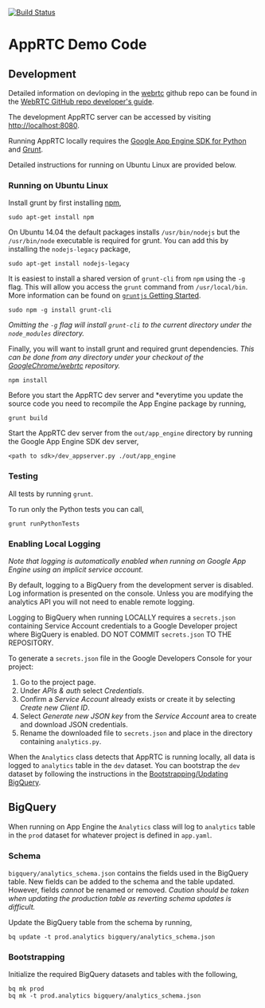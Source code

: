 [![Build Status](https://travis-ci.org/webrtc/apprtc.svg?branch=master)](https://travis-ci.org/webrtc/apprtc)

# AppRTC Demo Code

## Development

Detailed information on devloping in the [webrtc](https://github.com/webrtc) github repo can be found in the [WebRTC GitHub repo developer's guide](https://docs.google.com/document/d/1tn1t6LW2ffzGuYTK3366w1fhTkkzsSvHsBnOHoDfRzY/edit?pli=1#heading=h.e3366rrgmkdk).

The development AppRTC server can be accessed by visiting [http://localhost:8080](http://localhost:8080).

Running AppRTC locally requires the [Google App Engine SDK for Python](https://cloud.google.com/appengine/downloads#Google_App_Engine_SDK_for_Python) and [Grunt](http://gruntjs.com/).

Detailed instructions for running on Ubuntu Linux are provided below.

### Running on Ubuntu Linux

Install grunt by first installing [npm](https://www.npmjs.com/),

```
sudo apt-get install npm
```

On Ubuntu 14.04 the default packages installs `/usr/bin/nodejs` but the `/usr/bin/node` executable is required for grunt. You can add this by installing the `nodejs-legacy` package,

```
sudo apt-get install nodejs-legacy
```

It is easiest to install a shared version of `grunt-cli` from `npm` using the `-g` flag. This will allow you access the `grunt` command from `/usr/local/bin`. More information can be found on [`gruntjs` Getting Started](http://gruntjs.com/getting-started).

```
sudo npm -g install grunt-cli
```

*Omitting the `-g` flag will install `grunt-cli` to the current directory under the `node_modules` directory.*

Finally, you will want to install grunt and required grunt dependencies. *This can be done from any directory under your checkout of the [GoogleChrome/webrtc](https://github.com/GoogleChrome/webrtc) repository.*

```
npm install
```

Before you start the AppRTC dev server and *everytime you update the source code you need to recompile the App Engine package by running,

```
grunt build
```

Start the AppRTC dev server from the `out/app_engine` directory by running the Google App Engine SDK dev server,

```
<path to sdk>/dev_appserver.py ./out/app_engine
```

### Testing

All tests by running `grunt`.

To run only the Python tests you can call,

```
grunt runPythonTests
```

### Enabling Local Logging

*Note that logging is automatically enabled when running on Google App Engine using an implicit service account.*

By default, logging to a BigQuery from the development server is disabled. Log information is presented on the console. Unless you are modifying the analytics API you will not need to enable remote logging.

Logging to BigQuery when running LOCALLY requires a `secrets.json` containing Service Account credentials to a Google Developer project where BigQuery is enabled. DO NOT COMMIT `secrets.json` TO THE REPOSITORY.

To generate a `secrets.json` file in the Google Developers Console for your project:
1. Go to the project page.
1. Under *APIs & auth* select *Credentials*.
1. Confirm a *Service Account* already exists or create it by selecting *Create new Client ID*.
1. Select *Generate new JSON key* from the *Service Account* area to create and download JSON credentials.
1. Rename the downloaded file to `secrets.json` and place in the directory containing `analytics.py`.

When the `Analytics` class detects that AppRTC is running locally, all data is logged to `analytics` table in the `dev` dataset. You can bootstrap the `dev` dataset by following the instructions in the [Bootstrapping/Updating BigQuery](#bootstrappingupdating-bigquery).

## BigQuery

When running on App Engine the `Analytics` class will log to `analytics` table in the `prod` dataset for whatever project is defined in `app.yaml`.

### Schema

`bigquery/analytics_schema.json` contains the fields used in the BigQuery table. New fields can be added to the schema and the table updated. However, fields *cannot* be renamed or removed. *Caution should be taken when updating the production table as reverting schema updates is difficult.*

Update the BigQuery table from the schema by running,

```
bq update -t prod.analytics bigquery/analytics_schema.json
```

### Bootstrapping

Initialize the required BigQuery datasets and tables with the following,

```
bq mk prod
bq mk -t prod.analytics bigquery/analytics_schema.json
```
